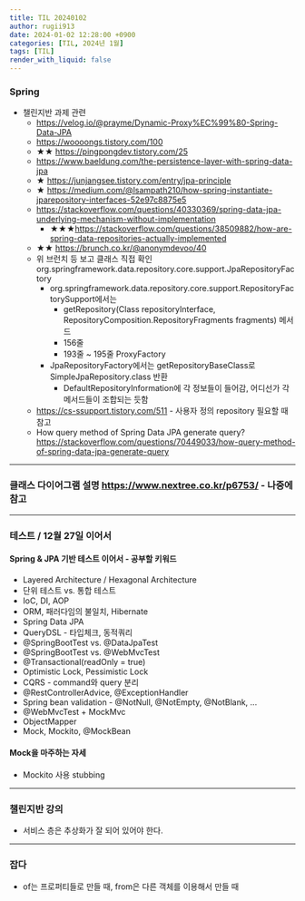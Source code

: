 ```yaml
---
title: TIL 20240102
author: rugii913
date: 2024-01-02 12:28:00 +0900
categories: [TIL, 2024년 1월]
tags: [TIL]
render_with_liquid: false
---
```


### Spring
- 챌린지반 과제 관련
  - https://velog.io/@prayme/Dynamic-Proxy%EC%99%80-Spring-Data-JPA
  - https://woooongs.tistory.com/100
  - ★★ https://pingpongdev.tistory.com/25
  - https://www.baeldung.com/the-persistence-layer-with-spring-data-jpa
  - ★ https://junjangsee.tistory.com/entry/jpa-principle
  - ★ https://medium.com/@lsampath210/how-spring-instantiate-jparepository-interfaces-52e97c8875e5
  - https://stackoverflow.com/questions/40330369/spring-data-jpa-underlying-mechanism-without-implementation
    - ★★★https://stackoverflow.com/questions/38509882/how-are-spring-data-repositories-actually-implemented
  - ★★ https://brunch.co.kr/@anonymdevoo/40
  - 위 브런치 등 보고 클래스 직접 확인 org.springframework.data.repository.core.support.JpaRepositoryFactory  
    - org.springframework.data.repository.core.support.RepositoryFactorySupport에서는
      - getRepository(Class<T> repositoryInterface, RepositoryComposition.RepositoryFragments fragments) 메서드
      - 156줄
      - 193줄 ~ 195줄 ProxyFactory
    - JpaRepositoryFactory에서는 getRepositoryBaseClass로 SimpleJpaRepository.class 반환
      - DefaultRepositoryInformation에 각 정보들이 들어감, 어디선가 각 메서드들이 조합되는 듯함
  - https://cs-ssupport.tistory.com/511 - 사용자 정의 repository 필요할 때 참고
  - How query method of Spring Data JPA generate query? https://stackoverflow.com/questions/70449033/how-query-method-of-spring-data-jpa-generate-query

---

### 클래스 다이어그램 설명 https://www.nextree.co.kr/p6753/ - 나중에 참고

---

### 테스트 / 12월 27일 이어서
#### Spring & JPA 기반 테스트 이어서 - 공부할 키워드
- Layered Architecture / Hexagonal Architecture
- 단위 테스트 vs. 통합 테스트
- IoC, DI, AOP
- ORM, 패러다임의 불일치, Hibernate
- Spring Data JPA
- QueryDSL - 타입체크, 동적쿼리
- @SpringBootTest vs. @DataJpaTest
- @SpringBootTest vs. @WebMvcTest
- @Transactional(readOnly = true)
- Optimistic Lock, Pessimistic Lock
- CQRS - command와 query 분리
- @RestControllerAdvice, @ExceptionHandler
- Spring bean validation - @NotNull, @NotEmpty, @NotBlank, ...
- @WebMvcTest + MockMvc
- ObjectMapper
- Mock, Mockito, @MockBean

#### Mock을 마주하는 자세
- Mockito 사용 stubbing

---

### 챌린지반 강의
- 서비스 층은 추상화가 잘 되어 있어야 한다.

---

### 잡다
- of는 프로퍼티들로 만들 때, from은 다른 객체를 이용해서 만들 때
